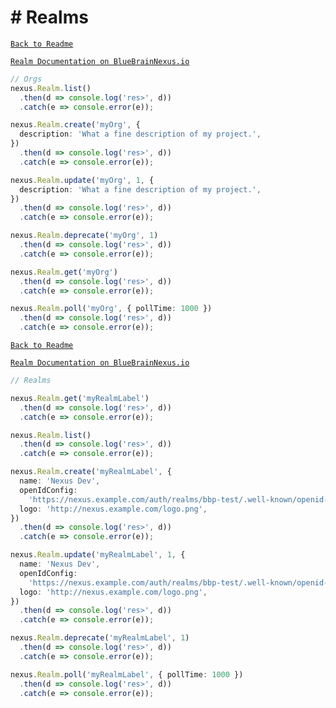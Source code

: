 # # Realms

[`Back to Readme`](../../#readme)

[`Realm Documentation on BlueBrainNexus.io`](https://bluebrainnexus.io/docs/delta/api/current/admin-orgs-api.html)

```typescript
// Orgs
nexus.Realm.list()
  .then(d => console.log('res>', d))
  .catch(e => console.error(e));

nexus.Realm.create('myOrg', {
  description: 'What a fine description of my project.',
})
  .then(d => console.log('res>', d))
  .catch(e => console.error(e));

nexus.Realm.update('myOrg', 1, {
  description: 'What a fine description of my project.',
})
  .then(d => console.log('res>', d))
  .catch(e => console.error(e));

nexus.Realm.deprecate('myOrg', 1)
  .then(d => console.log('res>', d))
  .catch(e => console.error(e));

nexus.Realm.get('myOrg')
  .then(d => console.log('res>', d))
  .catch(e => console.error(e));

nexus.Realm.poll('myOrg', { pollTime: 1000 })
  .then(d => console.log('res>', d))
  .catch(e => console.error(e));
```

[`Back to Readme`](../../#readme)

[`Realm Documentation on BlueBrainNexus.io`](https://bluebrainnexus.io/docs/api/1.1/iam/iam-realms-api.html)

```typescript
// Realms

nexus.Realm.get('myRealmLabel')
  .then(d => console.log('res>', d))
  .catch(e => console.error(e));

nexus.Realm.list()
  .then(d => console.log('res>', d))
  .catch(e => console.error(e));

nexus.Realm.create('myRealmLabel', {
  name: 'Nexus Dev',
  openIdConfig:
    'https://nexus.example.com/auth/realms/bbp-test/.well-known/openid-configuration',
  logo: 'http://nexus.example.com/logo.png',
})
  .then(d => console.log('res>', d))
  .catch(e => console.error(e));

nexus.Realm.update('myRealmLabel', 1, {
  name: 'Nexus Dev',
  openIdConfig:
    'https://nexus.example.com/auth/realms/bbp-test/.well-known/openid-configuration',
  logo: 'http://nexus.example.com/logo.png',
})
  .then(d => console.log('res>', d))
  .catch(e => console.error(e));

nexus.Realm.deprecate('myRealmLabel', 1)
  .then(d => console.log('res>', d))
  .catch(e => console.error(e));

nexus.Realm.poll('myRealmLabel', { pollTime: 1000 })
  .then(d => console.log('res>', d))
  .catch(e => console.error(e));
```

